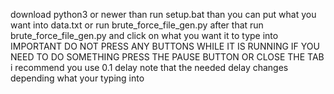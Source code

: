 download python3 or newer than run setup.bat
than you can put what you want into data.txt or run brute_force_file_gen.py
after that run brute_force_file_gen.py and click on what you want it to type into
IMPORTANT DO NOT PRESS ANY BUTTONS WHILE IT IS RUNNING IF YOU NEED TO DO SOMETHING PRESS THE PAUSE BUTTON OR CLOSE THE TAB
i recommend you use 0.1 delay
note that the needed delay changes depending what your typing into
